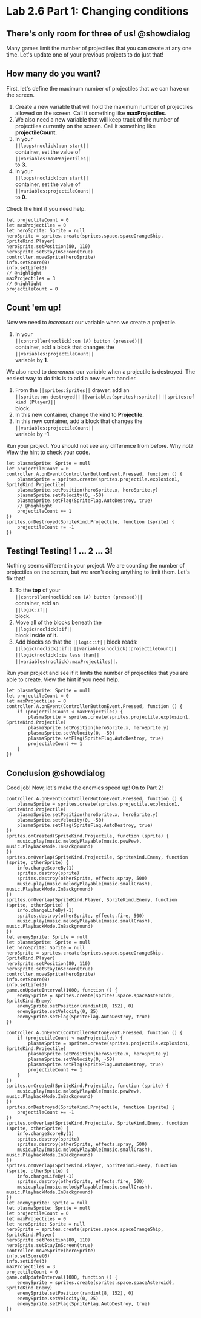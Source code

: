 # Lab 2.6 Part 1: Changing conditions

## There's only room for three of us! @showdialog

Many games limit the number of projectiles that you can create at any one time.
Let's update one of your previous projects to do just that!

## How many do you want?

First, let's define the maximum number of projectiles that we can have
on the screen.

1.   Create a new variable that will hold the maximum number of projectiles
allowed on the screen. Call it something like **maxProjectiles**.
1.   We also need a new variable that will keep track of the number of
projectiles currently on the screen. Call it something like
**projectileCount**.
1.   In your   
``||loops(noclick):on start||``   
container, set the value of   
``||variables:maxProjectiles||``   
to **3**.
1.   In your   
``||loops(noclick):on start||``   
container, set the value of   
``||variables:projectileCount||``   
to **0**.

Check the hint if you need help.

```blocks
let projectileCount = 0
let maxProjectiles = 0
let heroSprite: Sprite = null
heroSprite = sprites.create(sprites.space.spaceOrangeShip, SpriteKind.Player)
heroSprite.setPosition(80, 110)
heroSprite.setStayInScreen(true)
controller.moveSprite(heroSprite)
info.setScore(0)
info.setLife(3)
// @highlight
maxProjectiles = 3
// @highlight
projectileCount = 0
```

## Count 'em up!

Now we need to *increment* our variable when we create a projectile.

1.   In your   
``||controller(noclick):on (A) button (pressed)||``   
container,
add a block that changes the   
``||variables:projectileCount||``   
variable by **1**.

We also need to *decrement* our variable when a projectile is destroyed.
The easiest way to do this is to add a new event handler.

1.   From the ``||sprites:Sprites||`` drawer, add an   
``||sprites:on destroyed||`` ``||variables(sprites):sprite||``
``||sprites:of kind (Player)||``   
block.
1.   In this new container, change the kind to **Projectile**.
1.   In this new container,
add a block that changes the   
``||variables:projectileCount||``   
variable by **-1**.

Run your project. You should not see any difference from before. Why not?
View the hint to check your code.

```blocks
let plasmaSprite: Sprite = null
let projectileCount = 0
controller.A.onEvent(ControllerButtonEvent.Pressed, function () {
    plasmaSprite = sprites.create(sprites.projectile.explosion1, SpriteKind.Projectile)
    plasmaSprite.setPosition(heroSprite.x, heroSprite.y)
    plasmaSprite.setVelocity(0, -50)
    plasmaSprite.setFlag(SpriteFlag.AutoDestroy, true)
    // @highlight
    projectileCount += 1
})
sprites.onDestroyed(SpriteKind.Projectile, function (sprite) {
    projectileCount += -1
})
```

## Testing! Testing! 1 ... 2 ... 3!

Nothing seems different in your project.
We are counting the number of projectiles on the screen,
but we aren't doing anything to limit them.
Let's fix that!

1.   To the **top** of your   
``||controller(noclick):on (A) button (pressed)||``   
container, add an   
``||logic:if||``   
block.
1.   Move all of the blocks beneath the   
``||logic(noclick):if||``   
block inside of it.
1.   Add blocks so that the ``||logic:if||`` block reads:   
``||logic(noclick):if||`` ``||variables(noclick):projectileCount||``
``||logic(noclick):is less than||`` ``||variables(noclick):maxProjectiles||``.

Run your project and see if it limits the number of projectiles that you are
able to create. View the hint if you need help.

```blocks
let plasmaSprite: Sprite = null
let projectileCount = 0
let maxProjectiles = 0
controller.A.onEvent(ControllerButtonEvent.Pressed, function () {
    if (projectileCount < maxProjectiles) {
        plasmaSprite = sprites.create(sprites.projectile.explosion1, SpriteKind.Projectile)
        plasmaSprite.setPosition(heroSprite.x, heroSprite.y)
        plasmaSprite.setVelocity(0, -50)
        plasmaSprite.setFlag(SpriteFlag.AutoDestroy, true)
        projectileCount += 1
    }
})
```

## Conclusion @showdialog

Good job! Now, let's make the enemies speed up! On to Part 2!

```template
controller.A.onEvent(ControllerButtonEvent.Pressed, function () {
    plasmaSprite = sprites.create(sprites.projectile.explosion1, SpriteKind.Projectile)
    plasmaSprite.setPosition(heroSprite.x, heroSprite.y)
    plasmaSprite.setVelocity(0, -50)
    plasmaSprite.setFlag(SpriteFlag.AutoDestroy, true)
})
sprites.onCreated(SpriteKind.Projectile, function (sprite) {
    music.play(music.melodyPlayable(music.pewPew), music.PlaybackMode.InBackground)
})
sprites.onOverlap(SpriteKind.Projectile, SpriteKind.Enemy, function (sprite, otherSprite) {
    info.changeScoreBy(1)
    sprites.destroy(sprite)
    sprites.destroy(otherSprite, effects.spray, 500)
    music.play(music.melodyPlayable(music.smallCrash), music.PlaybackMode.InBackground)
})
sprites.onOverlap(SpriteKind.Player, SpriteKind.Enemy, function (sprite, otherSprite) {
    info.changeLifeBy(-1)
    sprites.destroy(otherSprite, effects.fire, 500)
    music.play(music.melodyPlayable(music.smallCrash), music.PlaybackMode.InBackground)
})
let enemySprite: Sprite = null
let plasmaSprite: Sprite = null
let heroSprite: Sprite = null
heroSprite = sprites.create(sprites.space.spaceOrangeShip, SpriteKind.Player)
heroSprite.setPosition(80, 110)
heroSprite.setStayInScreen(true)
controller.moveSprite(heroSprite)
info.setScore(0)
info.setLife(3)
game.onUpdateInterval(1000, function () {
    enemySprite = sprites.create(sprites.space.spaceAsteroid0, SpriteKind.Enemy)
    enemySprite.setPosition(randint(8, 152), 0)
    enemySprite.setVelocity(0, 25)
    enemySprite.setFlag(SpriteFlag.AutoDestroy, true)
})
```

```ghost
controller.A.onEvent(ControllerButtonEvent.Pressed, function () {
    if (projectileCount < maxProjectiles) {
        plasmaSprite = sprites.create(sprites.projectile.explosion1, SpriteKind.Projectile)
        plasmaSprite.setPosition(heroSprite.x, heroSprite.y)
        plasmaSprite.setVelocity(0, -50)
        plasmaSprite.setFlag(SpriteFlag.AutoDestroy, true)
        projectileCount += 1
    }
})
sprites.onCreated(SpriteKind.Projectile, function (sprite) {
    music.play(music.melodyPlayable(music.pewPew), music.PlaybackMode.InBackground)
})
sprites.onDestroyed(SpriteKind.Projectile, function (sprite) {
    projectileCount += -1
})
sprites.onOverlap(SpriteKind.Projectile, SpriteKind.Enemy, function (sprite, otherSprite) {
    info.changeScoreBy(1)
    sprites.destroy(sprite)
    sprites.destroy(otherSprite, effects.spray, 500)
    music.play(music.melodyPlayable(music.smallCrash), music.PlaybackMode.InBackground)
})
sprites.onOverlap(SpriteKind.Player, SpriteKind.Enemy, function (sprite, otherSprite) {
    info.changeLifeBy(-1)
    sprites.destroy(otherSprite, effects.fire, 500)
    music.play(music.melodyPlayable(music.smallCrash), music.PlaybackMode.InBackground)
})
let enemySprite: Sprite = null
let plasmaSprite: Sprite = null
let projectileCount = 0
let maxProjectiles = 0
let heroSprite: Sprite = null
heroSprite = sprites.create(sprites.space.spaceOrangeShip, SpriteKind.Player)
heroSprite.setPosition(80, 110)
heroSprite.setStayInScreen(true)
controller.moveSprite(heroSprite)
info.setScore(0)
info.setLife(3)
maxProjectiles = 3
projectileCount = 0
game.onUpdateInterval(1000, function () {
    enemySprite = sprites.create(sprites.space.spaceAsteroid0, SpriteKind.Enemy)
    enemySprite.setPosition(randint(8, 152), 0)
    enemySprite.setVelocity(0, 25)
    enemySprite.setFlag(SpriteFlag.AutoDestroy, true)
})
```

